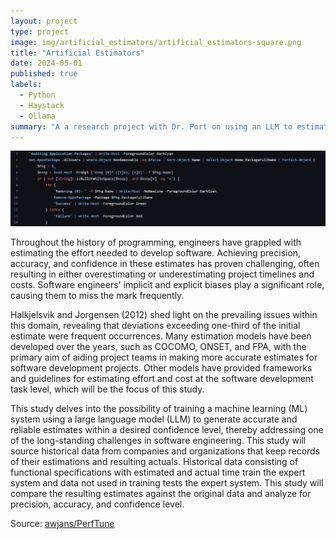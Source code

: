 ```yaml
---
layout: project
type: project
image: img/artificial_estimators/artificial_estimators-square.png
title: "Artificial Estimators"
date: 2024-05-01
published: true
labels:
  - Python
  - Haystack
  - Ollama
summary: "A a research project with Dr. Port on using an LLM to estimate software engineering task efforts within a given confidence level."
---
```


![Code](../img/perftune/perftune-banner.png "PerfTune Code Sample")

Throughout the history of programming, engineers have grappled with estimating the effort needed to develop software. Achieving precision, accuracy, and confidence in these estimates has proven challenging, often resulting in either overestimating or underestimating project timelines and costs. Software engineers' implicit and explicit biases play a significant role, causing them to miss the mark frequently.

Halkjelsvik and Jorgensen (2012) shed light on the prevailing issues within this domain, revealing that deviations exceeding one-third of the initial estimate were frequent occurrences. Many estimation models have been developed over the years, such as COCOMO, ONSET, and FPA, with the primary aim of aiding project teams in making more accurate estimates for software development projects. Other models have provided frameworks and guidelines for estimating effort and cost at the software development task level, which will be the focus of this study. 

This study delves into the possibility of training a machine learning (ML) system using a large language model (LLM) to generate accurate and reliable estimates within a desired confidence level, thereby addressing one of the long-standing challenges in software engineering. This study will source historical data from companies and organizations that keep records of their estimations and resulting actuals. Historical data consisting of functional specifications with estimated and actual time train the expert system and data not used in training tests the expert system. This study will compare the resulting estimates against the original data and analyze for precision, accuracy, and confidence level.

Source: [awjans/PerfTune](https://github.com/awjans/PerfTune)
